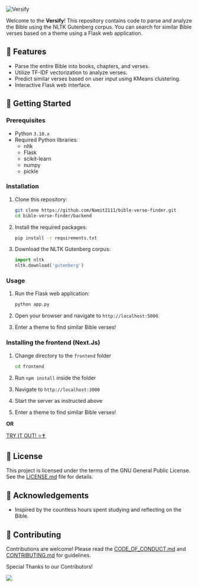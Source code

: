 ![Versify](https://github.com/user-attachments/assets/17a7697a-2bd3-46dc-9433-0d38454ee837)

Welcome to the **Versify**! This repository contains code to parse and analyze the Bible using the NLTK Gutenberg corpus. You can search for similar Bible verses based on a theme using a Flask web application.

## 🌟 Features
- Parse the entire Bible into books, chapters, and verses.
- Utilize TF-IDF vectorization to analyze verses.
- Predict similar verses based on user input using KMeans clustering.
- Interactive Flask web interface.

## 🚀 Getting Started

### Prerequisites
- Python `3.10.x`
- Required Python libraries:
  - nltk
  - Flask
  - scikit-learn
  - numpy
  - pickle

### Installation
1. Clone this repository:
    ```sh
    git clone https://github.com/Namit2111/bible-verse-finder.git
    cd bible-verse-finder/backend
    ```

2. Install the required packages:
    ```sh
    pip install -r requirements.txt
    ```

3. Download the NLTK Gutenberg corpus:
    ```python
    import nltk
    nltk.download('gutenberg')
    ```

### Usage
1. Run the Flask web application:
    ```sh
    python app.py
    ```

2. Open your browser and navigate to `http://localhost:5000`.

3. Enter a theme to find similar Bible verses!

### Installing the frontend (Next.Js)
1. Change directory to the `frontend` folder
    ```sh
    cd frontend
    ```

2. Run `npm install` inside the folder

3. Navigate to `http://localhost:3000`

4. Start the server as instructed above

5. Enter a theme to find similar Bible verses!

__OR__ 

[TRY IT OUT! ⭐✝️](https://bible-verse-finder.vercel.app/)

## 📄 License
This project is licensed under the terms of the GNU General Public License. See the [LICENSE.md](LICENSE.md) file for details.

## 🙏 Acknowledgements
- Inspired by the countless hours spent studying and reflecting on the Bible.

## 🤝 Contributing
Contributions are welcome! Please read the [CODE_OF_CONDUCT.md](CODE_OF_CONDUCT.md) and [CONTRIBUTING.md](CONTRIBUTING.md) for guidelines.

Special Thanks to our Contributors! 

<a href="https://github.com/Namit2111/bible-verse-finder/graphs/contributors">
  <img src="https://contrib.rocks/image?repo=Namit2111/bible-verse-finder" />
</a>


